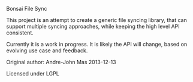 Bonsai File Sync

This project is an attempt to create a generic file syncing library, that can support
multiple syncing approaches, while keeping the high level API consistent.

Currently it is a work in progress. It is likely the API will change, based
on evolving use case and feedback.

Original author: Andre-John Mas 2013-12-13

Licensed under LGPL

